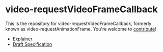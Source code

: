 # video-requestVideoFrameCallback

This is the repository for video-requestVideoFrameCallback, formerly known as video-requestAnimationFrame. You're welcome to
[contribute](CONTRIBUTING.md)!

* [Explainer](explainer.md)
* [Draft Specification](https://wicg.github.io/video-raf)
